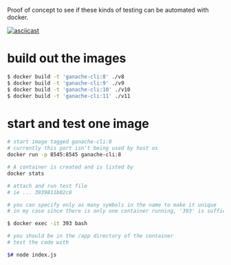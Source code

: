 Proof of concept to see if these kinds of testing can be automated with docker.

[![asciicast](https://asciinema.org/a/3jd7rbxySy3Oy9b7u7qk5yf2r.png)](https://asciinema.org/a/3jd7rbxySy3Oy9b7u7qk5yf2r)


# build out the images

```sh
$ docker build -t 'ganache-cli:8' ./v8
$ docker build -t 'ganache-cli:9' ./v9
$ docker build -t 'ganache-cli:10' ./v10
$ docker build -t 'ganache-cli:11' ./v11
```

# start and test one image

```sh
# start image tagged ganache-cli:8
# currently this port isn't being used by host os
docker run -p 8545:8545 ganache-cli:8

# A container is created and is listed by
docker stats

# attach and run test file
# ie ... 3939811b02c8

# you can specify only as many symbols in the name to make it unique
# in my case since there is only one container running, '393' is sufficient

$ docker exec -it 393 bash

# you should be in the /app directory of the container
# test the code with

$# node index.js
```
